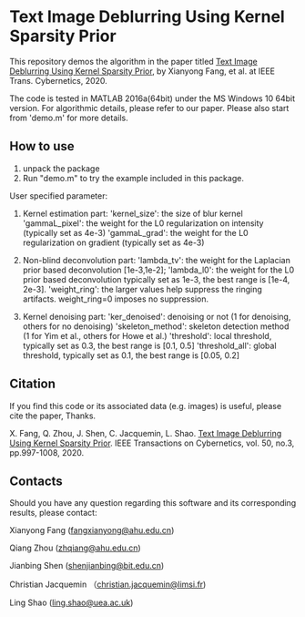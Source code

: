 # Text Image Deblurring Using Kernel Sparsity Prior

This repository demos the algorithm in the paper titled [Text Image Deblurring Using Kernel Sparsity Prior](https://fangxianyong.github.io/home/papers/tcy20textdeblurring.pdf), by Xianyong Fang, et al. at IEEE Trans. Cybernetics, 2020.

The code is tested in MATLAB 2016a(64bit) under the MS Windows 10 64bit version. For algorithmic details, please refer to our paper. Please also start from 'demo.m' for more details.

## How to use
1. unpack the package
2. Run "demo.m" to try the example included in this package.

User specified parameter:
1. Kernel estimation part:
'kernel_size':   the size of blur kernel
'gammaL_pixel':  the weight for the L0 regularization on intensity (typically set as 4e-3)
'gammaL_grad':   the weight for the L0 regularization on gradient (typically set as 4e-3)

2. Non-blind deconvolution part:
'lambda_tv':     the weight for the Laplacian prior based deconvolution [1e-3,1e-2];
'lambda_l0':     the weight for the L0 prior based deconvolution typically set as 1e-3, the best range is [1e-4, 2e-3].
'weight_ring':   the larger values help suppress the ringing artifacts. weight_ring=0 imposes no suppression.

3. Kernel denoising part:
'ker_denoised':       denoising or not (1 for denoising, others for no denoising)
'skeleton_method':    skeleton detection method (1 for Yim et al., others for Howe et al.)
'threshold':          local threshold, typically set as 0.3, the best range is [0.1, 0.5]
'threshold_all':      global threshold, typically set as 0.1, the best range is [0.05, 0.2]

## Citation
If you find this code or its associated data (e.g. images) is useful, please cite the paper, Thanks.

X. Fang, Q. Zhou, J. Shen, C. Jacquemin, L. Shao. [Text Image Deblurring Using Kernel Sparsity Prior](https://fangxianyong.github.io/home/papers/tcy20textdeblurring.pdf). 
IEEE Transactions on Cybernetics, vol. 50, no.3, pp.997-1008, 2020.

## Contacts
Should you have any question regarding this software and its corresponding results, please contact:

Xianyong Fang (fangxianyong@ahu.edu.cn)

Qiang Zhou (zhqiang@ahu.edu.cn)

Jianbing Shen (shenjianbing@bit.edu.cn)

Christian Jacquemin （christian.jacquemin@limsi.fr)

Ling Shao (ling.shao@uea.ac.uk)

